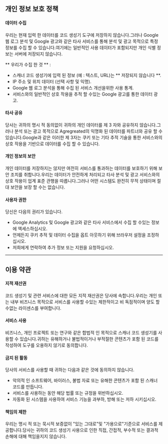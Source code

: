 ## 개인 정보 보호 정책

#### 데이터 수집
우리는 현재 입력 한 데이터를 코드 생성기 도구에 저장하지 않습니다.그러나 Google 웹 로그 분석 및 Google 광고와 같은 타사 서비스를 통해 분석 및 광고 목적으로 특정 정보를 수집 할 수 있습니다.여기에는 일반적인 사용 데이터가 포함되지만 개인 식별 정보는 서버에 저장되지 않습니다.

** 우리가 수집 한 것 ** :
- 스캐너 코드 생성기에 입력 된 정보 (예 : 텍스트, URL)는 ** 저장되지 않습니다 **.
- IP 주소 및 위치 데이터 (선택 사항 및 익명).
- Google 웹 로그 분석을 통해 수집 된 서비스 개선을위한 사용 통계.
- 서비스와의 일반적인 상호 작용을 추적 할 수있는 Google 광고를 통한 데이터 광고.

#### 타사 공유
당사는 귀하의 명시 적 동의없이 귀하의 개인 데이터를 제 3 자와 공유하지 않습니다.그러나 분석 또는 광고 목적으로 Agregreated의 익명화 된 데이터를 파트너와 공유 할 수 있습니다.Google과 같은 이러한 제 3자는 쿠키 또는 기타 추적 기술을 통한 서비스와의 상호 작용을 기반으로 데이터를 수집 할 수 있습니다.

#### 개인 정보의 보안
개인 데이터를 저장하지는 않지만 여전히 서비스를 통과하는 데이터를 보호하기 위해 보안 조치를 취합니다.우리는 데이터가 안전하게 처리되고 타사 분석 및 광고 서비스와의 상호 작용이 업계 표준 관행을 따릅니다.그러나 어떤 시스템도 완전히 무적 상태이며 절대 보안을 보장 할 수는 없습니다.

#### 사용자 권한
당신은 다음의 권리가 있습니다.
- Google Analytics 및 Google 광고와 같은 타사 서비스에서 수집 할 수있는 정보에 액세스하십시오.
- 언제든지 쿠키 추적 및 데이터 수집을 옵트 아웃하기 위해 브라우저 설정을 조정하십시오.
- 저희에게 연락하여 추가 정보 또는 지원을 요청하십시오.

---

## 이용 약관

#### 지적 재산권
코드 생성기 및 관련 서비스에 대한 모든 지적 재산권은 당사에 속합니다.우리는 개인 또는 내부 비즈니스 목적으로 서비스를 사용할 수있는 제한적이고 비 독점적이며 양도 할 수없는 라이센스를 부여합니다.

#### 서비스 사용
비즈니스, 개인 프로젝트 또는 연구와 같은 합법적 인 목적으로 스캐너 코드 생성기를 사용할 수 있습니다.귀하는 유해하거나 불법적이거나 부적절한 콘텐츠가 포함 된 코드를 작성하여 도구를 오용하지 않기로 동의합니다.

#### 금지 된 활동
당사의 서비스를 사용할 때 귀하는 다음과 같은 것에 동의하지 않습니다.
- 악의적 인 소프트웨어, 바이러스, 불법 자료 또는 유해한 콘텐츠가 포함 된 스캐너 코드를 만듭니다.
- 서비스를 사용하는 동안 해당 법률 또는 규정을 위반하십시오.
- 자동화 된 시스템을 사용하여 서비스 기능을 과부하, 방해 또는 저하 시키십시오.

#### 책임의 제한
우리는 명시 적 또는 묵시적 보증없이 "있는 그대로"및 "가용으로"기준으로 서비스를 제공합니다.당사는 귀하의 코드 생성기 사용으로 인한 직접, 간접적, 부수적 또는 결과적 손해에 대해 책임을지지 않습니다.